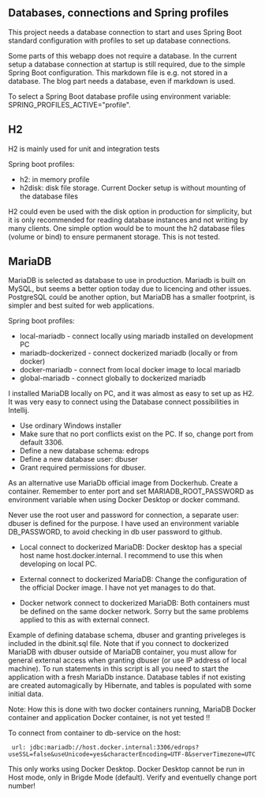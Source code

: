 ## Databases, connections and Spring profiles

This project needs a database connection to start and uses Spring Boot standard configuration with profiles to
set up database connections.

Some parts of this webapp does not require a database. In the current setup a database connection at startup is
still required, due to the simple Spring Boot configuration. This markdown file is e.g. not stored in a database.
The blog part needs a database, even if markdown is used.

To select a Spring Boot database profile using environment variable:
SPRING_PROFILES_ACTIVE="profile".

## H2

H2 is mainly used for unit and integration tests

Spring boot profiles:
- h2: in memory profile
- h2disk: disk file storage. Current Docker setup is without mounting of the database files

H2 could even be used with the disk option in production for simplicity, but it is only recommended for
reading database instances and not writing by many clients. One simple option would be to mount the h2 database
files (volume or bind) to ensure permanent storage. This is not tested.

## MariaDB

MariaDB is selected as database to use in production. Mariadb is built on MySQL, but seems a better option
today due to licencing and other issues. PostgreSQL could be another option, but MariaDB has a smaller footprint,
is simpler and best suited for web applications. 

Spring boot profiles:
- local-mariadb - connect locally using mariadb installed on development PC
- mariadb-dockerized - connect dockerized mariadb (locally or from docker)
- docker-mariadb - connect from local docker image to local mariadb
- global-mariadb - connect globally to dockerized mariadb

I installed MariaDB locally on PC, and it was almost as easy to set up as H2.
It was very easy to connect using the Database connect possibilities in Intellij.
- Use ordinary Windows installer
- Make sure that no port conflicts exist on the PC. If so, change port from default 3306.
- Define a new database schema:  edrops
- Define a new database user: dbuser
- Grant required permissions for dbuser.

As an alternative use MariaDb official image from Dockerhub. Create a container. Remember to enter port 
and set MARIADB_ROOT_PASSWORD as environment variable when using Docker Desktop or docker command.

Never use the root user and password for connection, a separate user: dbuser is defined for the purpose.
I have used an environment variable DB_PASSWORD, to avoid checking in db user password to github.  

- Local connect to dockerized MariaDB: Docker desktop has a special host name host.docker.internal.
  I recommend to use this when developing on local PC. 

- External connect to dockerized MariaDB:
  Change the configuration of the official Docker image. I have not yet manages to do that.
- Docker network connect to dockerized MariaDB: Both containers must be defined on the same docker network.
  Sorry but the same problems applied to this as with external connect.

Example of defining database schema, dbuser and granting priveleges is included in the dbinit.sql file.
Note that if you connect to dockerized MariaDB with dbuser outside of MariaDB container, 
you must allow for general external access when granting dbuser (or use IP address of local machine).
To run statements in this script is all you need to start the application with a fresh MariaDb instance.
Database tables if not existing are created automagically by Hibernate, and tables is populated with some initial data.

Note: How this is done with two docker containers running, MariaDB Docker container and application Docker container, is 
not yet tested !!

To connect from container to db-service on the host:
```
 url: jdbc:mariadb://host.docker.internal:3306/edrops?useSSL=false&useUnicode=yes&characterEncoding=UTF-8&serverTimezone=UTC
```
This only works using Docker Desktop. Docker Desktop cannot be run in Host mode, only in Brigde Mode (default).
Verify and eventuelly change port number!
